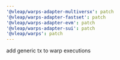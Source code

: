 ```yaml
---
'@vleap/warps-adapter-multiversx': patch
'@vleap/warps-adapter-fastset': patch
'@vleap/warps-adapter-evm': patch
'@vleap/warps-adapter-sui': patch
'@vleap/warps': patch
---
```


add generic tx to warp executions
